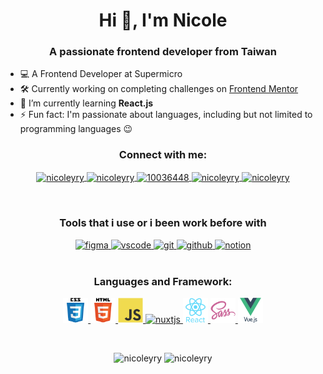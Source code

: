<h1 align="center">Hi 👋, I'm Nicole</h1>
<h3 align="center">A passionate frontend developer from Taiwan</h3>

*  :computer: A Frontend Developer at Supermicro
*  :hammer_and_wrench: Currently working on completing challenges on [Frontend Mentor](https://www.frontendmentor.io/home)
*  :book: I’m currently learning **React.js**
*  :zap: Fun fact: I'm passionate about languages, including but not limited to programming languages :wink: 


<h3 align="center">Connect with me:</h3>
<p align="center">
	<a href="https://codepen.io/nicoleyry" target="blank">
		<img align="center" src="https://raw.githubusercontent.com/rahuldkjain/github-profile-readme-generator/master/src/images/icons/Social/codepen.svg" alt="nicoleyry" height="30" width="40" />
	</a>
	<a href="https://dev.to/nicoleyry" target="blank">
		<img align="center" src="https://raw.githubusercontent.com/rahuldkjain/github-profile-readme-generator/master/src/images/icons/Social/devto.svg" alt="nicoleyry" height="30" width="40" />
	</a>
	<a href="https://stackoverflow.com/users/10036448" target="blank">
		<img align="center" src="https://www.vectorlogo.zone/logos/stackoverflow/stackoverflow-icon.svg" alt="10036448" width="40" height="30"/>
	</a>
    <a href="https://twitter.com/nicoleyry" target="blank">
    	<img align="center" src="https://raw.githubusercontent.com/rahuldkjain/github-profile-readme-generator/master/src/images/icons/Social/twitter.svg" alt="nicoleyry" height="30" width="40" />
    </a>
	<a href="https://linkedin.com/in/nicoleyry" target="blank">
		<img align="center" src="https://raw.githubusercontent.com/rahuldkjain/github-profile-readme-generator/master/src/images/icons/Social/linked-in-alt.svg" alt="nicoleyry" height="30" width="40" />
	</a>
</p>
<br />

<h3 align="center">Tools that i use or i been work before with</h3>
<div align="center">
    <a href="https://www.figma.com/" target="_blank" rel="noreferrer">
		<img src="https://www.vectorlogo.zone/logos/figma/figma-icon.svg" alt="figma" width="40" height="40"/>
	</a>
	<a href="https://code.visualstudio.com/" target="blank">
		<img src="https://www.vectorlogo.zone/logos/visualstudio_code/visualstudio_code-icon.svg" alt="vscode" width="40" height="40"/>
	</a>
	<a href="https://git-scm.com/" target="_blank" rel="noreferrer">
		<img src="https://www.vectorlogo.zone/logos/git-scm/git-scm-icon.svg" alt="git" width="40" height="40"/>
	</a>
	<a href="https://github.com/" target="blank">
		<img src="https://www.vectorlogo.zone/logos/github/github-tile.svg" alt="github" width="40" height="40"/>
	</a>
    <a href="https://www.notion.so/" target="blank">
		<img src="https://upload.wikimedia.org/wikipedia/commons/e/e9/Notion-logo.svg" alt="notion" width="40" height="40"/>
	</a>
</div>
<br />

<h3 align="center">Languages and Framework:</h3>
<p align="center">
	<a href="https://www.w3schools.com/css/" target="_blank" rel="noreferrer">
		<img src="https://raw.githubusercontent.com/devicons/devicon/master/icons/css3/css3-original-wordmark.svg" alt="css3" width="40" height="40"/>
	</a>
	<a href="https://www.w3.org/html/" target="_blank" rel="noreferrer">
		<img src="https://raw.githubusercontent.com/devicons/devicon/master/icons/html5/html5-original-wordmark.svg" alt="html5" width="40" height="40"/> 
	</a>
	<a href="https://developer.mozilla.org/en-US/docs/Web/JavaScript" target="_blank" rel="noreferrer">
		<img src="https://raw.githubusercontent.com/devicons/devicon/master/icons/javascript/javascript-original.svg" alt="javascript" width="40" height="40"/>
	</a>
	<a href="https://nuxtjs.org/" target="_blank" rel="noreferrer">
		<img src="https://www.vectorlogo.zone/logos/nuxtjs/nuxtjs-icon.svg" alt="nuxtjs" width="40" height="40"/>
	</a>
	<a href="https://reactjs.org/" target="_blank" rel="noreferrer">
		<img src="https://raw.githubusercontent.com/devicons/devicon/master/icons/react/react-original-wordmark.svg" alt="react" width="40" height="40"/>
	</a>
	<a href="https://sass-lang.com" target="_blank" rel="noreferrer">
		<img src="https://raw.githubusercontent.com/devicons/devicon/master/icons/sass/sass-original.svg" alt="sass" width="40" height="40"/>
	</a>
	<a href="https://vuejs.org/" target="_blank" rel="noreferrer">
		<img src="https://raw.githubusercontent.com/devicons/devicon/master/icons/vuejs/vuejs-original-wordmark.svg" alt="vuejs" width="40" height="40"/>
	</a>
</p>
<br />

<p align="center">
    <img width="40%" src="https://github-readme-stats.vercel.app/api/top-langs?username=nicoleyry&show_icons=true&theme=onedark&locale=en&layout=compact" alt="nicoleyry" />
    <img width="54%" src="https://github-readme-stats.vercel.app/api?username=nicoleyry&show_icons=true&theme=onedark&locale=en" alt="nicoleyry" />
</p>

